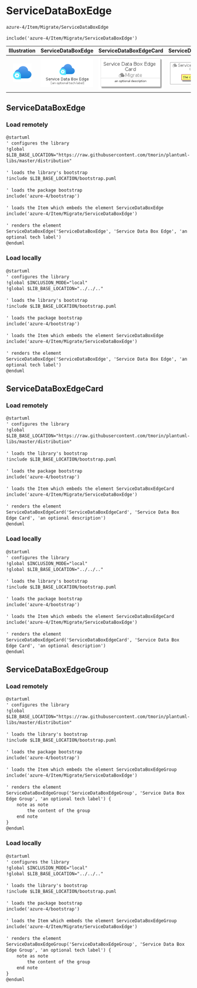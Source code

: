 # ServiceDataBoxEdge


```text
azure-4/Item/Migrate/ServiceDataBoxEdge
```

```text
include('azure-4/Item/Migrate/ServiceDataBoxEdge')
```



| Illustration | ServiceDataBoxEdge | ServiceDataBoxEdgeCard | ServiceDataBoxEdgeGroup |
| :---: | :---: | :---: | :---: |
| ![illustration for Illustration](../../../azure-4/Item/Migrate/ServiceDataBoxEdge.png) | ![illustration for ServiceDataBoxEdge](../../../azure-4/Item/Migrate/ServiceDataBoxEdge.Local.png) | ![illustration for ServiceDataBoxEdgeCard](../../../azure-4/Item/Migrate/ServiceDataBoxEdgeCard.Local.png) | ![illustration for ServiceDataBoxEdgeGroup](../../../azure-4/Item/Migrate/ServiceDataBoxEdgeGroup.Local.png) |




## ServiceDataBoxEdge

### Load remotely
```plantuml
@startuml
' configures the library
!global $LIB_BASE_LOCATION="https://raw.githubusercontent.com/tmorin/plantuml-libs/master/distribution"

' loads the library's bootstrap
!include $LIB_BASE_LOCATION/bootstrap.puml

' loads the package bootstrap
include('azure-4/bootstrap')

' loads the Item which embeds the element ServiceDataBoxEdge
include('azure-4/Item/Migrate/ServiceDataBoxEdge')

' renders the element
ServiceDataBoxEdge('ServiceDataBoxEdge', 'Service Data Box Edge', 'an optional tech label')
@enduml
```

### Load locally
```plantuml
@startuml
' configures the library
!global $INCLUSION_MODE="local"
!global $LIB_BASE_LOCATION="../../.."

' loads the library's bootstrap
!include $LIB_BASE_LOCATION/bootstrap.puml

' loads the package bootstrap
include('azure-4/bootstrap')

' loads the Item which embeds the element ServiceDataBoxEdge
include('azure-4/Item/Migrate/ServiceDataBoxEdge')

' renders the element
ServiceDataBoxEdge('ServiceDataBoxEdge', 'Service Data Box Edge', 'an optional tech label')
@enduml
```

## ServiceDataBoxEdgeCard

### Load remotely
```plantuml
@startuml
' configures the library
!global $LIB_BASE_LOCATION="https://raw.githubusercontent.com/tmorin/plantuml-libs/master/distribution"

' loads the library's bootstrap
!include $LIB_BASE_LOCATION/bootstrap.puml

' loads the package bootstrap
include('azure-4/bootstrap')

' loads the Item which embeds the element ServiceDataBoxEdgeCard
include('azure-4/Item/Migrate/ServiceDataBoxEdge')

' renders the element
ServiceDataBoxEdgeCard('ServiceDataBoxEdgeCard', 'Service Data Box Edge Card', 'an optional description')
@enduml
```

### Load locally
```plantuml
@startuml
' configures the library
!global $INCLUSION_MODE="local"
!global $LIB_BASE_LOCATION="../../.."

' loads the library's bootstrap
!include $LIB_BASE_LOCATION/bootstrap.puml

' loads the package bootstrap
include('azure-4/bootstrap')

' loads the Item which embeds the element ServiceDataBoxEdgeCard
include('azure-4/Item/Migrate/ServiceDataBoxEdge')

' renders the element
ServiceDataBoxEdgeCard('ServiceDataBoxEdgeCard', 'Service Data Box Edge Card', 'an optional description')
@enduml
```

## ServiceDataBoxEdgeGroup

### Load remotely
```plantuml
@startuml
' configures the library
!global $LIB_BASE_LOCATION="https://raw.githubusercontent.com/tmorin/plantuml-libs/master/distribution"

' loads the library's bootstrap
!include $LIB_BASE_LOCATION/bootstrap.puml

' loads the package bootstrap
include('azure-4/bootstrap')

' loads the Item which embeds the element ServiceDataBoxEdgeGroup
include('azure-4/Item/Migrate/ServiceDataBoxEdge')

' renders the element
ServiceDataBoxEdgeGroup('ServiceDataBoxEdgeGroup', 'Service Data Box Edge Group', 'an optional tech label') {
    note as note
        the content of the group
    end note
}
@enduml
```

### Load locally
```plantuml
@startuml
' configures the library
!global $INCLUSION_MODE="local"
!global $LIB_BASE_LOCATION="../../.."

' loads the library's bootstrap
!include $LIB_BASE_LOCATION/bootstrap.puml

' loads the package bootstrap
include('azure-4/bootstrap')

' loads the Item which embeds the element ServiceDataBoxEdgeGroup
include('azure-4/Item/Migrate/ServiceDataBoxEdge')

' renders the element
ServiceDataBoxEdgeGroup('ServiceDataBoxEdgeGroup', 'Service Data Box Edge Group', 'an optional tech label') {
    note as note
        the content of the group
    end note
}
@enduml
```

